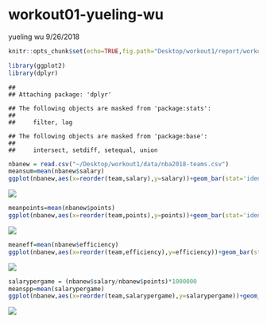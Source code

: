workout01-yueling-wu
================
yueling wu
9/26/2018

``` r
knitr::opts_chunk$set(echo=TRUE,fig.path="Desktop/workout1/report/workout01-yueling-wu_files/")
```

``` r
library(ggplot2)
library(dplyr)
```

    ## 
    ## Attaching package: 'dplyr'

    ## The following objects are masked from 'package:stats':
    ## 
    ##     filter, lag

    ## The following objects are masked from 'package:base':
    ## 
    ##     intersect, setdiff, setequal, union

``` r
nbanew = read.csv("~/Desktop/workout1/data/nba2018-teams.csv")
meansum=mean(nbanew$salary)
ggplot(nbanew,aes(x=reorder(team,salary),y=salary))+geom_bar(stat='identity')+coord_flip()+xlab("Team")+ylab("Salary (in millions)")+labs(title="NBA Teams ranked by Total Salary")+geom_hline(aes(yintercept=meansum),col="red")
```

![](Desktop/workout1/report/workout01-yueling-wu_files/teams%20ranked%20by%20total%20salary-1.png)

``` r
meanpoints=mean(nbanew$points)
ggplot(nbanew,aes(x=reorder(team,points),y=points))+geom_bar(stat='identity')+coord_flip()+xlab("Team")+ylab("Points")+labs(title="NBA Teams ranked by Total Points")+geom_hline(aes(yintercept=meanpoints),col="red")
```

![](Desktop/workout1/report/workout01-yueling-wu_files/teams%20ranked%20by%20total%20points-1.png)

``` r
meaneff=mean(nbanew$efficiency)
ggplot(nbanew,aes(x=reorder(team,efficiency),y=efficiency))+geom_bar(stat='identity')+coord_flip()+xlab("Team")+ylab("Efficiency")+labs(title="NBA Teams ranked by Total Efficiency")+geom_hline(aes(yintercept=meaneff),col="red")
```

![](Desktop/workout1/report/workout01-yueling-wu_files/teams%20ranked%20by%20total%20efficiency-1.png)

``` r
salarypergame = (nbanew$salary/nbanew$points)*1000000
meanspp=mean(salarypergame)
ggplot(nbanew,aes(x=reorder(team,salarypergame),y=salarypergame))+geom_bar(stat='identity')+coord_flip()+xlab("Team")+ylab("Salary per point ($)")+labs(title="NBA Teams ranked by Salary Per Point")+geom_hline(aes(yintercept=meanspp),col="red")
```

![](Desktop/workout1/report/workout01-yueling-wu_files/teams%20ranked%20by%20salary%20per%20point-1.png)
